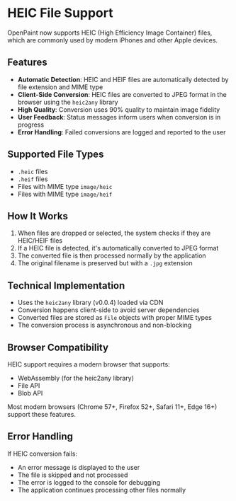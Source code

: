 # HEIC File Support

OpenPaint now supports HEIC (High Efficiency Image Container) files, which are commonly used by modern iPhones and other Apple devices.

## Features

- **Automatic Detection**: HEIC and HEIF files are automatically detected by file extension and MIME type
- **Client-Side Conversion**: HEIC files are converted to JPEG format in the browser using the `heic2any` library
- **High Quality**: Conversion uses 90% quality to maintain image fidelity
- **User Feedback**: Status messages inform users when conversion is in progress
- **Error Handling**: Failed conversions are logged and reported to the user

## Supported File Types

- `.heic` files
- `.heif` files
- Files with MIME type `image/heic`
- Files with MIME type `image/heif`

## How It Works

1. When files are dropped or selected, the system checks if they are HEIC/HEIF files
2. If a HEIC file is detected, it's automatically converted to JPEG format
3. The converted file is then processed normally by the application
4. The original filename is preserved but with a `.jpg` extension

## Technical Implementation

- Uses the `heic2any` library (v0.0.4) loaded via CDN
- Conversion happens client-side to avoid server dependencies
- Converted files are stored as `File` objects with proper MIME types
- The conversion process is asynchronous and non-blocking

## Browser Compatibility

HEIC support requires a modern browser that supports:
- WebAssembly (for the heic2any library)
- File API
- Blob API

Most modern browsers (Chrome 57+, Firefox 52+, Safari 11+, Edge 16+) support these features.

## Error Handling

If HEIC conversion fails:
- An error message is displayed to the user
- The file is skipped and not processed
- The error is logged to the console for debugging
- The application continues processing other files normally
